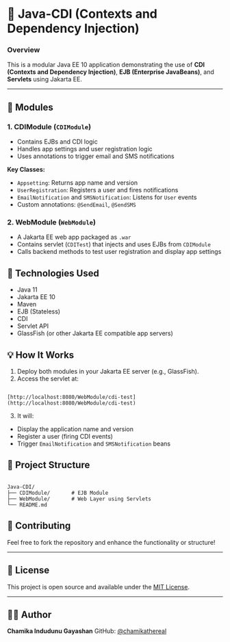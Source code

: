 

# 🚀 Java-CDI (Contexts and Dependency Injection)

### Overview

This is a modular Java EE 10 application demonstrating the use of **CDI (Contexts and Dependency Injection)**, **EJB (Enterprise JavaBeans)**, and **Servlets** using Jakarta EE.

---

## 🧩 Modules

### 1. CDIModule (`CDIModule`)
- Contains EJBs and CDI logic
- Handles app settings and user registration logic
- Uses annotations to trigger email and SMS notifications

**Key Classes:**
- `Appsetting`: Returns app name and version
- `UserRegistration`: Registers a user and fires notifications
- `EmailNotification` and `SMSNotification`: Listens for `User` events
- Custom annotations: `@SendEmail`, `@SendSMS`

### 2. WebModule (`WebModule`)
- A Jakarta EE web app packaged as `.war`
- Contains servlet (`CDITest`) that injects and uses EJBs from `CDIModule`
- Calls backend methods to test user registration and display app settings

## 🚀 Technologies Used
- Java 11
- Jakarta EE 10
- Maven
- EJB (Stateless)
- CDI
- Servlet API
- GlassFish (or other Jakarta EE compatible app servers)

## 💡 How It Works

1. Deploy both modules in your Jakarta EE server (e.g., GlassFish).
2. Access the servlet at:  
```

[http://localhost:8080/WebModule/cdi-test](http://localhost:8080/WebModule/cdi-test)

```
3. It will:
- Display the application name and version
- Register a user (firing CDI events)
- Trigger `EmailNotification` and `SMSNotification` beans

## 📁 Project Structure

```

Java-CDI/
├── CDIModule/       # EJB Module
├── WebModule/       # Web Layer using Servlets
└── README.md

```

## 🤝 Contributing

Feel free to fork the repository and enhance the functionality or structure!

---

## 📄 License

This project is open source and available under the [MIT License](LICENSE).

---

## 🙋‍♂️ Author

**Chamika Indudunu Gayashan**
GitHub: [@chamikathereal](https://github.com/chamikathereal)



